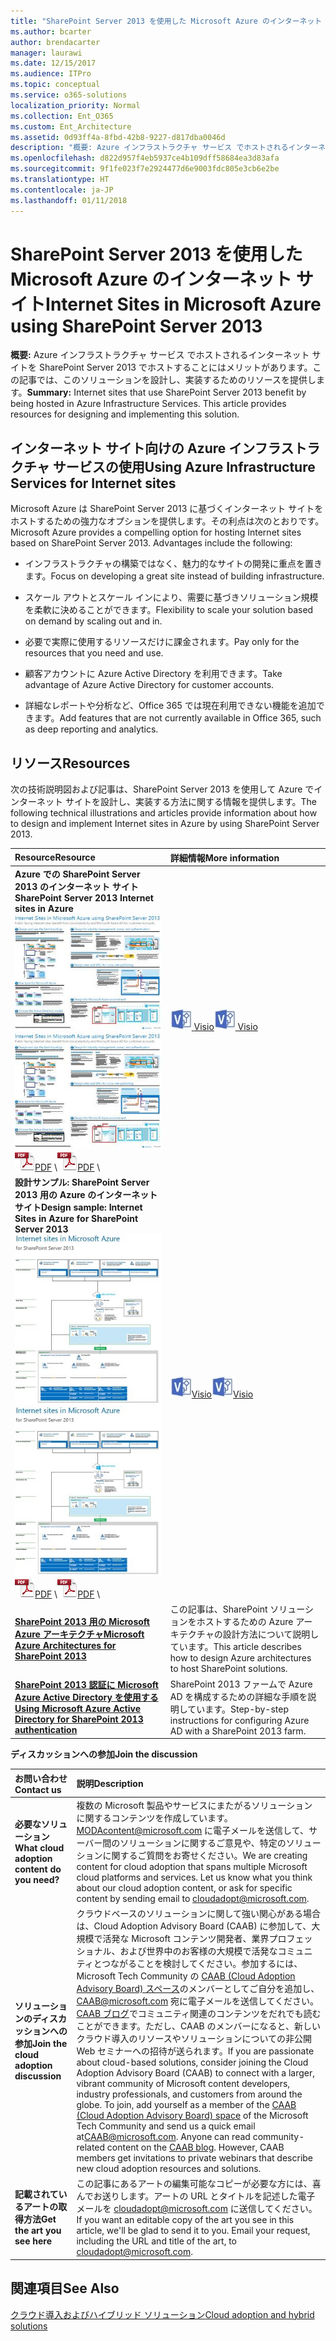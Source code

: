 ```yaml
---
title: "SharePoint Server 2013 を使用した Microsoft Azure のインターネット サイト"
ms.author: bcarter
author: brendacarter
manager: laurawi
ms.date: 12/15/2017
ms.audience: ITPro
ms.topic: conceptual
ms.service: o365-solutions
localization_priority: Normal
ms.collection: Ent_O365
ms.custom: Ent_Architecture
ms.assetid: 0d93ff4a-8fbd-42b8-9227-d817dba0046d
description: "概要: Azure インフラストラクチャ サービス でホストされるインターネット サイトを SharePoint Server 2013 でホストすることにはメリットがあります。この記事では、このソリューションを設計し、実装するためのリソースを提供します。"
ms.openlocfilehash: d822d957f4eb5937ce4b109dff58684ea3d83afa
ms.sourcegitcommit: 9f1fe023f7e2924477d6e9003fdc805e3cb6e2be
ms.translationtype: HT
ms.contentlocale: ja-JP
ms.lasthandoff: 01/11/2018
---
```

# <a name="internet-sites-in-microsoft-azure-using-sharepoint-server-2013"></a><span data-ttu-id="a23fb-104">SharePoint Server 2013 を使用した Microsoft Azure のインターネット サイト</span><span class="sxs-lookup"><span data-stu-id="a23fb-104">Internet Sites in Microsoft Azure using SharePoint Server 2013</span></span>

 <span data-ttu-id="a23fb-p102">**概要:** Azure インフラストラクチャ サービス でホストされるインターネット サイトを SharePoint Server 2013 でホストすることにはメリットがあります。この記事では、このソリューションを設計し、実装するためのリソースを提供します。</span><span class="sxs-lookup"><span data-stu-id="a23fb-p102">**Summary:** Internet sites that use SharePoint Server 2013 benefit by being hosted in Azure Infrastructure Services. This article provides resources for designing and implementing this solution.</span></span>
  
## <a name="using-azure-infrastructure-services-for-internet-sites"></a><span data-ttu-id="a23fb-107">インターネット サイト向けの Azure インフラストラクチャ サービスの使用</span><span class="sxs-lookup"><span data-stu-id="a23fb-107">Using Azure Infrastructure Services for Internet sites</span></span>

<span data-ttu-id="a23fb-p103">Microsoft Azure は SharePoint Server 2013 に基づくインターネット サイトをホストするための強力なオプションを提供します。その利点は次のとおりです。</span><span class="sxs-lookup"><span data-stu-id="a23fb-p103">Microsoft Azure provides a compelling option for hosting Internet sites based on SharePoint Server 2013. Advantages include the following:</span></span>
  
- <span data-ttu-id="a23fb-110">インフラストラクチャの構築ではなく、魅力的なサイトの開発に重点を置きます。</span><span class="sxs-lookup"><span data-stu-id="a23fb-110">Focus on developing a great site instead of building infrastructure.</span></span>
    
- <span data-ttu-id="a23fb-111">スケール アウトとスケール インにより、需要に基づきソリューション規模を柔軟に決めることができます。</span><span class="sxs-lookup"><span data-stu-id="a23fb-111">Flexibility to scale your solution based on demand by scaling out and in.</span></span>
    
- <span data-ttu-id="a23fb-112">必要で実際に使用するリソースだけに課金されます。</span><span class="sxs-lookup"><span data-stu-id="a23fb-112">Pay only for the resources that you need and use.</span></span>
    
- <span data-ttu-id="a23fb-113">顧客アカウントに Azure Active Directory を利用できます。</span><span class="sxs-lookup"><span data-stu-id="a23fb-113">Take advantage of Azure Active Directory for customer accounts.</span></span>
    
- <span data-ttu-id="a23fb-114">詳細なレポートや分析など、Office 365 では現在利用できない機能を追加できます。</span><span class="sxs-lookup"><span data-stu-id="a23fb-114">Add features that are not currently available in Office 365, such as deep reporting and analytics.</span></span>
    
## <a name="resources"></a><span data-ttu-id="a23fb-115">リソース</span><span class="sxs-lookup"><span data-stu-id="a23fb-115">Resources</span></span>

<span data-ttu-id="a23fb-116">次の技術説明図および記事は、SharePoint Server 2013 を使用して Azure でインターネット サイトを設計し、実装する方法に関する情報を提供します。</span><span class="sxs-lookup"><span data-stu-id="a23fb-116">The following technical illustrations and articles provide information about how to design and implement Internet sites in Azure by using SharePoint Server 2013.</span></span>
  
|<span data-ttu-id="a23fb-117">**Resource**</span><span class="sxs-lookup"><span data-stu-id="a23fb-117">**Resource**</span></span>|<span data-ttu-id="a23fb-118">**詳細情報**</span><span class="sxs-lookup"><span data-stu-id="a23fb-118">**More information**</span></span>|
|:-----|:-----|
|<span data-ttu-id="a23fb-119">**Azure での SharePoint Server 2013 のインターネット サイト**</span><span class="sxs-lookup"><span data-stu-id="a23fb-119">**SharePoint Server 2013 Internet sites in Azure**</span></span> <br/> <span data-ttu-id="a23fb-120">[![SharePoint を使用した Azure のインターネット サイトのイメージ](images/MS_AZ_SPInternetSites.jpg)          ](https://go.microsoft.com/fwlink/p/?LinkId=392552)</span><span class="sxs-lookup"><span data-stu-id="a23fb-120">[![Image of Internet sites in Azure using SharePoint](images/MS_AZ_SPInternetSites.jpg)          ](https://go.microsoft.com/fwlink/p/?LinkId=392552)</span></span> <br/> <span data-ttu-id="a23fb-121">![PDF ファイル](images/ITPro_Other_PDFicon.png)[PDF](https://go.microsoft.com/fwlink/p/?LinkId=392552)  \\</span><span class="sxs-lookup"><span data-stu-id="a23fb-121">![PDF file](images/ITPro_Other_PDFicon.png)[PDF](https://go.microsoft.com/fwlink/p/?LinkId=392552)  \\</span></span>| <span data-ttu-id="a23fb-122">[![Visio ファイル](images/ITPro_Other_VisioIcon.jpg)          ](https://go.microsoft.com/fwlink/p/?LinkId=392551)[Visio](https://go.microsoft.com/fwlink/p/?LinkId=392551)</span><span class="sxs-lookup"><span data-stu-id="a23fb-122">[![Visio file](images/ITPro_Other_VisioIcon.jpg)          ](https://go.microsoft.com/fwlink/p/?LinkId=392551)[Visio](https://go.microsoft.com/fwlink/p/?LinkId=392551)</span></span> <br/> |<span data-ttu-id="a23fb-123">このアーキテクチャ モデルは、Azure のインターネット サイトの主要な設計活動および推奨されるアーキテクチャの選択肢の概要を説明しています。</span><span class="sxs-lookup"><span data-stu-id="a23fb-123">This architecture model outlines key design activities and recommended architecture choices for Internet sites in Azure.</span></span>  <br/> |
|<span data-ttu-id="a23fb-124">**設計サンプル: SharePoint Server 2013 用の Azure のインターネット サイト**</span><span class="sxs-lookup"><span data-stu-id="a23fb-124">**Design sample: Internet Sites in Azure for SharePoint Server 2013**</span></span> <br/> <span data-ttu-id="a23fb-125">[![設計サンプルのイメージ: Microsoft Azure for SharePoint 2013 のインターネット サイト](images/MS_AZ_InternetSitesDesignSample.jpg)          ](https://go.microsoft.com/fwlink/p/?LinkId=392549)</span><span class="sxs-lookup"><span data-stu-id="a23fb-125">[![Image of the Design sample: Internet sites in Microsoft Azure for SharePoint 2013](images/MS_AZ_InternetSitesDesignSample.jpg)          ](https://go.microsoft.com/fwlink/p/?LinkId=392549)</span></span> <br/> <span data-ttu-id="a23fb-126">![PDF ファイル](images/ITPro_Other_PDFicon.png)[PDF](https://go.microsoft.com/fwlink/p/?LinkId=392549)  \\</span><span class="sxs-lookup"><span data-stu-id="a23fb-126">![PDF file](images/ITPro_Other_PDFicon.png)[PDF](https://go.microsoft.com/fwlink/p/?LinkId=392549)  \\</span></span>| <span data-ttu-id="a23fb-127">![Visio ファイル](images/ITPro_Other_VisioIcon.jpg)[Visio](https://go.microsoft.com/fwlink/p/?LinkId=392548)</span><span class="sxs-lookup"><span data-stu-id="a23fb-127">![Visio file](images/ITPro_Other_VisioIcon.jpg)[Visio](https://go.microsoft.com/fwlink/p/?LinkId=392548)</span></span> <br/> |<span data-ttu-id="a23fb-128">独自のアーキテクチャの開始点としてこの設計サンプルをご利用ください。</span><span class="sxs-lookup"><span data-stu-id="a23fb-128">Use this design sample as a starting point for your own architecture.</span></span>  <br/> |
|<span data-ttu-id="a23fb-129">**[SharePoint 2013 用の Microsoft Azure アーキテクチャ](microsoft-azure-architectures-for-sharepoint-2013.md)**</span><span class="sxs-lookup"><span data-stu-id="a23fb-129">**[Microsoft Azure Architectures for SharePoint 2013](microsoft-azure-architectures-for-sharepoint-2013.md)**</span></span> <br/> |<span data-ttu-id="a23fb-130">この記事は、SharePoint ソリューションをホストするための Azure アーキテクチャの設計方法について説明しています。</span><span class="sxs-lookup"><span data-stu-id="a23fb-130">This article describes how to design Azure architectures to host SharePoint solutions.</span></span>  <br/> |
|<span data-ttu-id="a23fb-131">**[SharePoint 2013 認証に Microsoft Azure Active Directory を使用する](using-microsoft-azure-active-directory-for-sharepoint-2013-authentication.md)**</span><span class="sxs-lookup"><span data-stu-id="a23fb-131">**[Using Microsoft Azure Active Directory for SharePoint 2013 authentication](using-microsoft-azure-active-directory-for-sharepoint-2013-authentication.md)**</span></span> <br/> |<span data-ttu-id="a23fb-132">SharePoint 2013 ファームで Azure AD を構成するための詳細な手順を説明しています。</span><span class="sxs-lookup"><span data-stu-id="a23fb-132">Step-by-step instructions for configuring Azure AD with a SharePoint 2013 farm.</span></span>  <br/> |
   
<span data-ttu-id="a23fb-133">**ディスカッションへの参加**</span><span class="sxs-lookup"><span data-stu-id="a23fb-133">**Join the discussion**</span></span>

|<span data-ttu-id="a23fb-134">**お問い合わせ**</span><span class="sxs-lookup"><span data-stu-id="a23fb-134">**Contact us**</span></span>|<span data-ttu-id="a23fb-135">**説明**</span><span class="sxs-lookup"><span data-stu-id="a23fb-135">**Description**</span></span>|
|:-----|:-----|
|<span data-ttu-id="a23fb-136">**必要なソリューション**</span><span class="sxs-lookup"><span data-stu-id="a23fb-136">**What cloud adoption content do you need?**</span></span> <br/> |<span data-ttu-id="a23fb-p104">複数の Microsoft 製品やサービスにまたがるソリューションに関するコンテンツを作成しています。[MODAcontent@microsoft.com](mailto:cloudadopt@microsoft.com?Subject=[Cloud%20Adoption%20Content%20Feedback]:%20) に電子メールを送信して、サーバー間のソリューションに関するご意見や、特定のソリューションに関するご質問をお寄せください。</span><span class="sxs-lookup"><span data-stu-id="a23fb-p104">We are creating content for cloud adoption that spans multiple Microsoft cloud platforms and services. Let us know what you think about our cloud adoption content, or ask for specific content by sending email to [cloudadopt@microsoft.com](mailto:cloudadopt@microsoft.com?Subject=[Cloud%20Adoption%20Content%20Feedback]:%20).  </span></span><br/> |
|<span data-ttu-id="a23fb-139">**ソリューションのディスカッションへの参加**</span><span class="sxs-lookup"><span data-stu-id="a23fb-139">**Join the cloud adoption discussion**</span></span> <br/> |<span data-ttu-id="a23fb-p105">クラウドベースのソリューションに関して強い関心がある場合は、Cloud Adoption Advisory Board (CAAB) に参加して、大規模で活発な Microsoft コンテンツ開発者、業界プロフェッショナル、および世界中のお客様の大規模で活発なコミュニティとつながることを検討してください。参加するには、Microsoft Tech Community の [CAAB (Cloud Adoption Advisory Board) スペース]((https://aka.ms/caab))のメンバーとしてご自分を追加し、[CAAB@microsoft.com](mailto:caab@microsoft.com?Subject=I%20just%20joined%20the%20Cloud%20Adoption%20Advisory%20Board!) 宛に電子メールを送信してください。[CAAB ブログ]((https://blogs.technet.com/b/solutions_advisory_board/))でコミュニティ関連のコンテンツをだれでも読むことができます。ただし、CAAB のメンバーになると、新しいクラウド導入のリソースやソリューションについての非公開 Web セミナーへの招待が送られます。</span><span class="sxs-lookup"><span data-stu-id="a23fb-p105">If you are passionate about cloud-based solutions, consider joining the Cloud Adoption Advisory Board (CAAB) to connect with a larger, vibrant community of Microsoft content developers, industry professionals, and customers from around the globe. To join, add yourself as a member of the [CAAB (Cloud Adoption Advisory Board) space]((https://aka.ms/caab)) of the Microsoft Tech Community and send us a quick email at[CAAB@microsoft.com](mailto:caab@microsoft.com?Subject=I%20just%20joined%20the%20Cloud%20Adoption%20Advisory%20Board!). Anyone can read community-related content on the [CAAB blog]((https://blogs.technet.com/b/solutions_advisory_board/)). However, CAAB members get invitations to private webinars that describe new cloud adoption resources and solutions.  </span></span><br/> |
|<span data-ttu-id="a23fb-143">**記載されているアートの取得方法**</span><span class="sxs-lookup"><span data-stu-id="a23fb-143">**Get the art you see here**</span></span> <br/> |<span data-ttu-id="a23fb-p106">この記事にあるアートの編集可能なコピーが必要な方には、喜んでお送りします。アートの URL とタイトルを記述した電子メールを [cloudadopt@microsoft.com](mailto:cloudadopt@microsoft.com?subject=[Art%20Request]:%20) に送信してください。</span><span class="sxs-lookup"><span data-stu-id="a23fb-p106">If you want an editable copy of the art you see in this article, we'll be glad to send it to you. Email your request, including the URL and title of the art, to [cloudadopt@microsoft.com](mailto:cloudadopt@microsoft.com?subject=[Art%20Request]:%20).  </span></span><br/> |
   
## <a name="see-also"></a><span data-ttu-id="a23fb-146">関連項目</span><span class="sxs-lookup"><span data-stu-id="a23fb-146">See Also</span></span>

[<span data-ttu-id="a23fb-147">クラウド導入およびハイブリッド ソリューション</span><span class="sxs-lookup"><span data-stu-id="a23fb-147">Cloud adoption and hybrid solutions</span></span>](cloud-adoption-and-hybrid-solutions.md)



